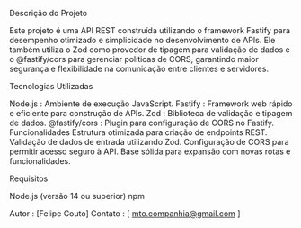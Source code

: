 Descrição do Projeto

Este projeto é uma API REST construída utilizando o framework Fastify para desempenho otimizado e simplicidade no desenvolvimento de APIs. Ele também utiliza o Zod como provedor de tipagem para validação de dados e o @fastify/cors para gerenciar políticas de CORS, garantindo maior segurança e flexibilidade na comunicação entre clientes e servidores.

Tecnologias Utilizadas

Node.js : Ambiente de execução JavaScript.
Fastify : Framework web rápido e eficiente para construção de APIs.
Zod : Biblioteca de validação e tipagem de dados.
@fastify/cors : Plugin para configuração de CORS no Fastify.
Funcionalidades
Estrutura otimizada para criação de endpoints REST.
Validação de dados de entrada utilizando Zod.
Configuração de CORS para permitir acesso seguro à API.
Base sólida para expansão com novas rotas e funcionalidades.

Requisitos

Node.js (versão 14 ou superior)
npm 

Autor : [Felipe Couto]
Contato : [ mto.companhia@gmail.com ]